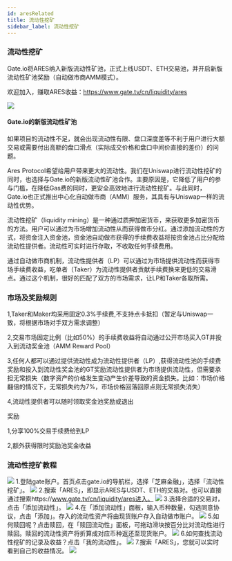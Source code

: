 ```yaml
---
id: aresRelated
title: 流动性挖矿
sidebar_label: 流动性挖矿
---
```

### 流动性挖矿
Gate.io将ARES纳入新版流动性矿池，正式上线USDT、ETH交易池，并开启新版流动性矿池奖励（自动做市商AMM模式）。

欢迎加入，赚取ARES收益：https://www.gate.tv/cn/liquidity/ares 

![](assets/build/35.png)

#### Gate.io的新版流动性矿池

如果项目的流动性不足，就会出现流动性有限、盘口深度差等不利于用户进行大额交易或需要付出高额的盘口滑点（实际成交价格和盘口中间价直接的差价）的问题。

Ares Protocol希望给用户带来更大的流动性。我们在Uniswap进行流动性挖矿的同时，也选择与Gate.io的新版流动性矿池合作。主要原因是，它降低了用户的参与门槛，在降低Gas费的同时，更安全高效地进行流动性挖矿。与此同时，Gate.io也正式推出中心化自动做市商（AMM）服务，其具有与Uniswap一样的流动性优势。

流动性挖矿（liquidity mining）是一种通过质押加密货币，来获取更多加密货币的方法。用户可以通过为市场增加流动性从而获得做市分红。通过添加流动性的方式，将资金注入资金池，资金池自动做市获得的手续费收益将按资金池占比分配给流动性提供者。流动性可实时进行存取，不收取任何手续费用。

通过自动做市商机制，流动性提供者（LP）可以通过为市场提供流动性而获得市场手续费收益，吃单者（Taker）为流动性提供者贡献手续费换来更低的交易滑点。通过这个机制，很好的匹配了双方的市场需求，让LP和Taker各取所需。

### 市场及奖励规则

1,Taker和Maker均采用固定0.3%手续费,不支持点卡抵扣（暂定与Uniswap一致，将根据市场对手双方需求调整）

2,交易市场固定比例（比如50%）的手续费收益将自动通过公开市场买入GT并投入到流动奖金池（AMM Reward Pool）

3,任何人都可以通过提供流动性成为流动性提供者（LP）,获得流动性池的手续费奖励和投入到流动性奖金池的GT奖励流动性提供者为市场提供流动性，但需要承担无常损失（数字资产的价格发生变动产生价差导致的资金损失。比如：市场价格翻倍的情况下，无常损失约为7%，市场价格回落回原点则无常损失消失）

4,流动性提供者可以随时领取奖金池奖励或退出

奖励

1,分享100%交易手续费给到LP

2,额外获得限时奖励池奖金收益


### 流动性挖矿教程
![](assets/build/36.png)
1.登陆gate账户。首页点击gate.io的导航栏，选择「芝麻金融」，选择「流动性挖矿」。
![](assets/build/37.png)
2.搜索「ARES」，即显示ARES与USDT、ETH的交易对。也可以直接通过搜索https://www.gate.tv/cn/liquidity/ares进入。
![](assets/build/38.png)
3.选择合适的交易对，点击「添加流动性」。
![](assets/build/39.png)
4.在「添加流动性」面板，输入币种数量，勾选同意协议，点击「添加」。存入的流动性资产将由现货账户存入自动做市账户。
![](assets/build/40.png)
5.如何赎回呢？点击赎回，在「赎回流动性」面板，可拖动滑块按百分比对流动性进行赎回。赎回的流动性资产将折算成对应币种返还至现货账户。
![](assets/build/41.png)
6.如何查找流动性挖矿的记录及收益？点击「我的流动性」。
![](assets/build/42.png)
7.搜索「ARES」，您就可以实时看到自己的收益情况。
![](assets/build/43.png)